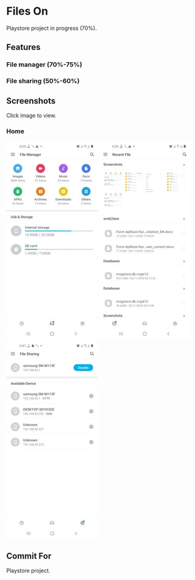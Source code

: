 Files On
=========

Playstore project in progress (70%).

Features
-----------

### File manager (70%-75%)

### File sharing (50%-60%)


Screenshots
-----------

Click image to view.

### Home

[![main refresh](https://github.com/L200130134/FilesOn-Project/raw/main/screenshots/preview/Screenshot_20201120-160516_Files%20On.jpg)](https://github.com/L200130134/FilesOn-Project/raw/main/screenshots/Screenshot_20201120-160516_Files%20On.jpg)
[![main refresh](https://github.com/L200130134/FilesOn-Project/raw/main/screenshots/preview/Screenshot_20201120-162036_Files%20On.jpg)](https://github.com/L200130134/FilesOn-Project/raw/main/screenshots/Screenshot_20201120-162036_Files%20On.jpg)
[![main refresh](https://github.com/L200130134/FilesOn-Project/raw/main/screenshots/preview/Screenshot_20201119-094731_Files%20On.jpg)](https://github.com/L200130134/FilesOn-Project/raw/main/screenshots/Screenshot_20201119-094731_Files%20On.jpg)

Commit For
-----------
Playstore project.

